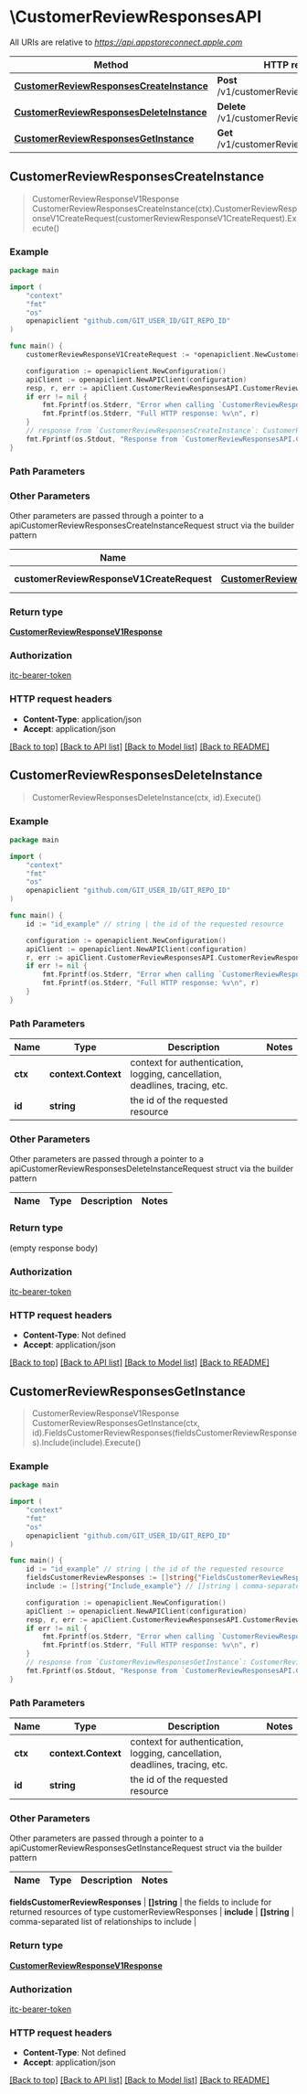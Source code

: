 # \CustomerReviewResponsesAPI

All URIs are relative to *https://api.appstoreconnect.apple.com*

Method | HTTP request | Description
------------- | ------------- | -------------
[**CustomerReviewResponsesCreateInstance**](CustomerReviewResponsesAPI.md#CustomerReviewResponsesCreateInstance) | **Post** /v1/customerReviewResponses | 
[**CustomerReviewResponsesDeleteInstance**](CustomerReviewResponsesAPI.md#CustomerReviewResponsesDeleteInstance) | **Delete** /v1/customerReviewResponses/{id} | 
[**CustomerReviewResponsesGetInstance**](CustomerReviewResponsesAPI.md#CustomerReviewResponsesGetInstance) | **Get** /v1/customerReviewResponses/{id} | 



## CustomerReviewResponsesCreateInstance

> CustomerReviewResponseV1Response CustomerReviewResponsesCreateInstance(ctx).CustomerReviewResponseV1CreateRequest(customerReviewResponseV1CreateRequest).Execute()



### Example

```go
package main

import (
    "context"
    "fmt"
    "os"
    openapiclient "github.com/GIT_USER_ID/GIT_REPO_ID"
)

func main() {
    customerReviewResponseV1CreateRequest := *openapiclient.NewCustomerReviewResponseV1CreateRequest(*openapiclient.NewCustomerReviewResponseV1CreateRequestData("Type_example", *openapiclient.NewCustomerReviewResponseV1CreateRequestDataAttributes("ResponseBody_example"), *openapiclient.NewCustomerReviewResponseV1CreateRequestDataRelationships(*openapiclient.NewCustomerReviewResponseV1CreateRequestDataRelationshipsReview(*openapiclient.NewCustomerReviewResponseV1RelationshipsReviewData("Type_example", "Id_example"))))) // CustomerReviewResponseV1CreateRequest | CustomerReviewResponse representation

    configuration := openapiclient.NewConfiguration()
    apiClient := openapiclient.NewAPIClient(configuration)
    resp, r, err := apiClient.CustomerReviewResponsesAPI.CustomerReviewResponsesCreateInstance(context.Background()).CustomerReviewResponseV1CreateRequest(customerReviewResponseV1CreateRequest).Execute()
    if err != nil {
        fmt.Fprintf(os.Stderr, "Error when calling `CustomerReviewResponsesAPI.CustomerReviewResponsesCreateInstance``: %v\n", err)
        fmt.Fprintf(os.Stderr, "Full HTTP response: %v\n", r)
    }
    // response from `CustomerReviewResponsesCreateInstance`: CustomerReviewResponseV1Response
    fmt.Fprintf(os.Stdout, "Response from `CustomerReviewResponsesAPI.CustomerReviewResponsesCreateInstance`: %v\n", resp)
}
```

### Path Parameters



### Other Parameters

Other parameters are passed through a pointer to a apiCustomerReviewResponsesCreateInstanceRequest struct via the builder pattern


Name | Type | Description  | Notes
------------- | ------------- | ------------- | -------------
 **customerReviewResponseV1CreateRequest** | [**CustomerReviewResponseV1CreateRequest**](CustomerReviewResponseV1CreateRequest.md) | CustomerReviewResponse representation | 

### Return type

[**CustomerReviewResponseV1Response**](CustomerReviewResponseV1Response.md)

### Authorization

[itc-bearer-token](../README.md#itc-bearer-token)

### HTTP request headers

- **Content-Type**: application/json
- **Accept**: application/json

[[Back to top]](#) [[Back to API list]](../README.md#documentation-for-api-endpoints)
[[Back to Model list]](../README.md#documentation-for-models)
[[Back to README]](../README.md)


## CustomerReviewResponsesDeleteInstance

> CustomerReviewResponsesDeleteInstance(ctx, id).Execute()



### Example

```go
package main

import (
    "context"
    "fmt"
    "os"
    openapiclient "github.com/GIT_USER_ID/GIT_REPO_ID"
)

func main() {
    id := "id_example" // string | the id of the requested resource

    configuration := openapiclient.NewConfiguration()
    apiClient := openapiclient.NewAPIClient(configuration)
    r, err := apiClient.CustomerReviewResponsesAPI.CustomerReviewResponsesDeleteInstance(context.Background(), id).Execute()
    if err != nil {
        fmt.Fprintf(os.Stderr, "Error when calling `CustomerReviewResponsesAPI.CustomerReviewResponsesDeleteInstance``: %v\n", err)
        fmt.Fprintf(os.Stderr, "Full HTTP response: %v\n", r)
    }
}
```

### Path Parameters


Name | Type | Description  | Notes
------------- | ------------- | ------------- | -------------
**ctx** | **context.Context** | context for authentication, logging, cancellation, deadlines, tracing, etc.
**id** | **string** | the id of the requested resource | 

### Other Parameters

Other parameters are passed through a pointer to a apiCustomerReviewResponsesDeleteInstanceRequest struct via the builder pattern


Name | Type | Description  | Notes
------------- | ------------- | ------------- | -------------


### Return type

 (empty response body)

### Authorization

[itc-bearer-token](../README.md#itc-bearer-token)

### HTTP request headers

- **Content-Type**: Not defined
- **Accept**: application/json

[[Back to top]](#) [[Back to API list]](../README.md#documentation-for-api-endpoints)
[[Back to Model list]](../README.md#documentation-for-models)
[[Back to README]](../README.md)


## CustomerReviewResponsesGetInstance

> CustomerReviewResponseV1Response CustomerReviewResponsesGetInstance(ctx, id).FieldsCustomerReviewResponses(fieldsCustomerReviewResponses).Include(include).Execute()



### Example

```go
package main

import (
    "context"
    "fmt"
    "os"
    openapiclient "github.com/GIT_USER_ID/GIT_REPO_ID"
)

func main() {
    id := "id_example" // string | the id of the requested resource
    fieldsCustomerReviewResponses := []string{"FieldsCustomerReviewResponses_example"} // []string | the fields to include for returned resources of type customerReviewResponses (optional)
    include := []string{"Include_example"} // []string | comma-separated list of relationships to include (optional)

    configuration := openapiclient.NewConfiguration()
    apiClient := openapiclient.NewAPIClient(configuration)
    resp, r, err := apiClient.CustomerReviewResponsesAPI.CustomerReviewResponsesGetInstance(context.Background(), id).FieldsCustomerReviewResponses(fieldsCustomerReviewResponses).Include(include).Execute()
    if err != nil {
        fmt.Fprintf(os.Stderr, "Error when calling `CustomerReviewResponsesAPI.CustomerReviewResponsesGetInstance``: %v\n", err)
        fmt.Fprintf(os.Stderr, "Full HTTP response: %v\n", r)
    }
    // response from `CustomerReviewResponsesGetInstance`: CustomerReviewResponseV1Response
    fmt.Fprintf(os.Stdout, "Response from `CustomerReviewResponsesAPI.CustomerReviewResponsesGetInstance`: %v\n", resp)
}
```

### Path Parameters


Name | Type | Description  | Notes
------------- | ------------- | ------------- | -------------
**ctx** | **context.Context** | context for authentication, logging, cancellation, deadlines, tracing, etc.
**id** | **string** | the id of the requested resource | 

### Other Parameters

Other parameters are passed through a pointer to a apiCustomerReviewResponsesGetInstanceRequest struct via the builder pattern


Name | Type | Description  | Notes
------------- | ------------- | ------------- | -------------

 **fieldsCustomerReviewResponses** | **[]string** | the fields to include for returned resources of type customerReviewResponses | 
 **include** | **[]string** | comma-separated list of relationships to include | 

### Return type

[**CustomerReviewResponseV1Response**](CustomerReviewResponseV1Response.md)

### Authorization

[itc-bearer-token](../README.md#itc-bearer-token)

### HTTP request headers

- **Content-Type**: Not defined
- **Accept**: application/json

[[Back to top]](#) [[Back to API list]](../README.md#documentation-for-api-endpoints)
[[Back to Model list]](../README.md#documentation-for-models)
[[Back to README]](../README.md)

